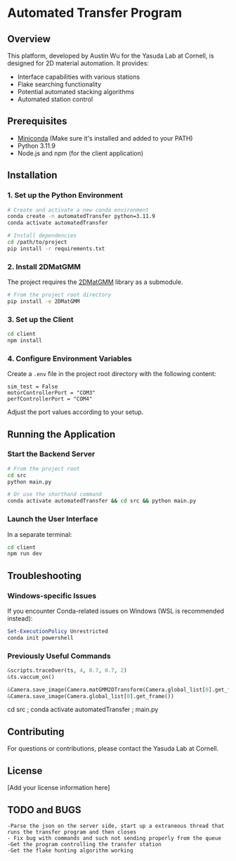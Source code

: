 # Automated Transfer Program

## Overview
This platform, developed by Austin Wu for the Yasuda Lab at Cornell, is designed for 2D material automation. It provides:
- Interface capabilities with various stations
- Flake searching functionality
- Potential automated stacking algorithms
- Automated station control

## Prerequisites
- [Miniconda](https://docs.conda.io/en/latest/miniconda.html) (Make sure it's installed and added to your PATH)
- Python 3.11.9
- Node.js and npm (for the client application)

## Installation

### 1. Set up the Python Environment
```bash
# Create and activate a new conda environment
conda create -n automatedTransfer python=3.11.9
conda activate automatedTransfer

# Install dependencies
cd /path/to/project
pip install -r requirements.txt
```

### 2. Install 2DMatGMM
The project requires the [2DMatGMM](https://github.com/Jaluus/2DMatGMM) library as a submodule.
```bash
# From the project root directory
pip install -e 2DMatGMM
```

### 3. Set up the Client
```bash
cd client
npm install
```

### 4. Configure Environment Variables
Create a `.env` file in the project root directory with the following content:
```plaintext
sim_test = False
motorControllerPort = "COM3"
perfControllerPort = "COM4"
```
Adjust the port values according to your setup.

## Running the Application

### Start the Backend Server
```bash
# From the project root
cd src
python main.py

# Or use the shorthand command
conda activate automatedTransfer && cd src && python main.py
```

### Launch the User Interface
In a separate terminal:
```bash
cd client
npm run dev
```

## Troubleshooting

### Windows-specific Issues
If you encounter Conda-related issues on Windows (WSL is recommended instead):
```powershell
Set-ExecutionPolicy Unrestricted
conda init powershell
```

### Previously Useful Commands
```python
&scripts.traceOver(ts, 4, 0.7, 0.7, 2)
&ts.vaccum_on()

&Camera.save_image(Camera.matGMM2DTransform(Camera.global_list[0].get_frame()))
&Camera.save_image(Camera.global_list[0].get_frame())
```

cd src ; conda activate automatedTransfer ; main.py 
## Contributing
For questions or contributions, please contact the Yasuda Lab at Cornell.

## License
[Add your license information here]

## TODO and BUGS
    -Parse the json on the server side, start up a extraneous thread that runs the transfer program and then closes
    - Fix bug with commands and such not sending properly from the queue
    -Get the program controlling the transfer station
    -Get the flake hunting algorithm working
